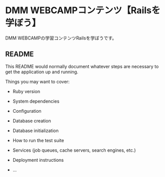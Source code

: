 # DMM WEBCAMPコンテンツ【Railsを学ぼう】

DMM WEBCAMPの学習コンテンツRailsを学ぼうです。

## README

This README would normally document whatever steps are necessary to get the
application up and running.

Things you may want to cover:

* Ruby version

* System dependencies

* Configuration

* Database creation

* Database initialization

* How to run the test suite

* Services (job queues, cache servers, search engines, etc.)

* Deployment instructions

* ...
